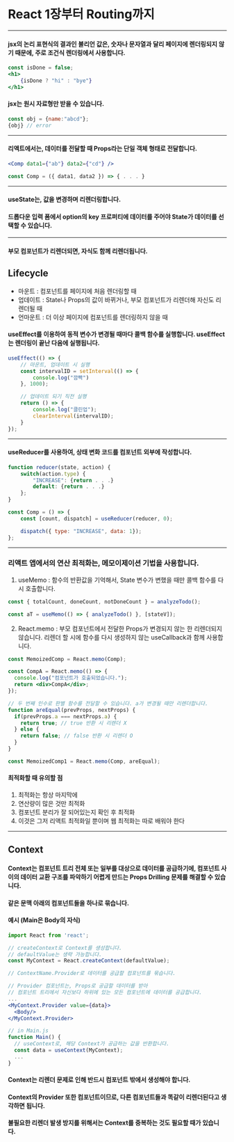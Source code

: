 # React 1장부터 Routing까지

---

#### jsx의 논리 표현식의 결과인 불리언 값은, 숫자나 문자열과 달리 페이지에 렌더링되지 않기 때문에, 주로 조건식 렌더링에서 사용합니다.

```jsx
const isDone = false;
<h1>
    {isDone ? "hi" : "bye"}
</h1>
```

#### jsx는 원시 자료형만 받을 수 있습니다.

```jsx
const obj = {name:"abcd"};
{obj} // error
```

---

#### 리액트에서는, 데이터를 전달할 때 Props라는 단일 객체 형태로 전달합니다.
```jsx
<Comp data1={"ab"} data2={"cd"} />

const Comp = ({ data1, data2 }) => { . . . }
```

---

#### useState는, 값을 변경하며 리렌더링합니다.

#### 드롭다운 입력 폼에서 option의 key 프로퍼티에 데이터를 주어야 State가 데이터를 선택할 수 있습니다.

---

#### 부모 컴포넌트가 리렌더되면, 자식도 함께 리렌더됩니다.

## Lifecycle

- 마운트 : 컴포넌트를 페이지에 처음 렌더링할 때
- 업데이트 : State나 Props의 값이 바뀌거나, 부모 컴포넌트가 리렌더해 자신도 리렌더될 때
- 언마운트 : 더 이상 페이지에 컴포넌트를 렌더링하지 않을 때

#### useEffect를 이용하여 동적 변수가 변경될 때마다 콜백 함수를 실행합니다. useEffect는 렌더링이 끝난 다음에 실행됩니다.

```jsx
useEffect(() => {
    // 마운트, 업데이트 시 실행
    const intervalID = setInterval(() => {
        console.log("깜빡")
    }, 1000);

    // 업데이트 되기 직전 실행
    return () => {
        console.log("클린업");
        clearInterval(intervalID);
    }
});
```

---

#### useReducer를 사용하여, 상태 변화 코드를 컴포넌트 외부에 작성합니다.

```jsx
function reducer(state, action) {
    switch(action.type) {
        "INCREASE": {return . . .}
        default: {return . . .}
    };
}

const Comp = () => {
    const [count, dispatch] = useReducer(reducer, 0);

    dispatch({ type: "INCREASE", data: 1});
};
```

---

### 리액트 앱에서의 연산 최적화는, 메모이제이션 기법을 사용합니다.

1. useMemo : 함수의 반환값을 기억해서, State 변수가 변했을 때만 콜백 함수를 다시 호출합니다.
```jsx
const { totalCount, doneCount, notDoneCount } = analyzeTodo();

const aT = useMemo(() => { analyzeTodo() }, [stateV]);
```
2. React.memo : 부모 컴포넌트에서 전달한 Props가 변경되지 않는 한 리렌더되지 않습니다. 리렌더 할 시에 함수를 다시 생성하지 않는 useCallback과 함께 사용합니다.
```jsx
const MemoizedComp = React.memo(Comp);

const CompA = React.memo(() => {
  console.log("컴포넌트가 호출되었습니다.");
  return <div>CompA</div>;
});

// 두 번째 인수로 판별 함수를 전달할 수 있습니다. a가 변경될 때만 리렌더합니다.
function areEqual(prevProps, nextProps) {
  if(prevProps.a === nextProps.a) {
    return true; // true 반환 시 리렌더 X
  } else {
    return false; // false 반환 시 리렌더 O
  }
}

const MemoizedComp1 = React.memo(Comp, areEqual);
```

#### 최적화할 때 유의할 점
1. 최적화는 항상 마지막에
2. 연산량이 많은 것만 최적화
3. 컴포넌트 분리가 잘 되어있는지 확인 후 최적화
4. 이것은 그저 리액트 최적화일 뿐이며 웹 최적화는 따로 배워야 한다

---

## Context

#### Context는 컴포넌트 트리 전체 또는 일부를 대상으로 데이터를 공급하기에, 컴포넌트 사이의 데이터 교환 구조를 파악하기 어렵게 만드는 Props Drilling 문제를 해결할 수 있습니다.

#### 같은 문맥 아래의 컴포넌트들을 하나로 묶습니다.

#### 예시 (Main은 Body의 자식)
```jsx
import React from 'react';

// createContext로 Context를 생성합니다.
// defaultValue는 생략 가능합니다.
const MyContext = React.createContext(defaultValue);

// ContextName.Provider로 데이터를 공급할 컴포넌트를 묶습니다.

// Provider 컴포넌트는, Props로 공급할 데이터를 받아
// 컴포넌트 트리에서 자신보다 하위에 있는 모든 컴포넌트에 데이터를 공급합니다.
...
<MyContext.Provider value={data}>
  <Body/>
</MyContext.Provider>

// in Main.js
function Main() {
  // useContext로, 해당 Context가 공급하는 값을 반환합니다.
  const data = useContext(MyContext);
  ...
}
```

#### Context는 리렌더 문제로 인해 반드시 컴포넌트 밖에서 생성해야 합니다.

#### Context의 Provider 또한 컴포넌트이므로, 다른 컴포넌트들과 똑같이 리렌더된다고 생각하면 됩니다.

#### 불필요한 리렌더 발생 방지를 위해서는 Context를 중복하는 것도 필요할 때가 있습니다.